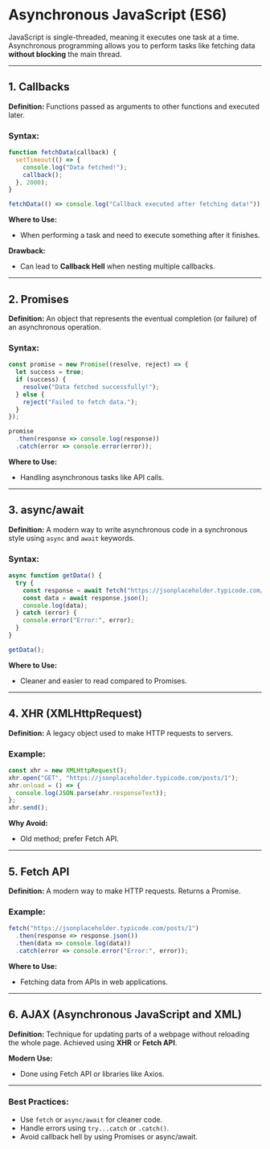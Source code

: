 
#  Asynchronous JavaScript (ES6)

JavaScript is single-threaded, meaning it executes one task at a time. Asynchronous programming allows you to perform tasks like fetching data **without blocking** the main thread.

---

## **1. Callbacks**
**Definition:** Functions passed as arguments to other functions and executed later.

###  Syntax:
```javascript
function fetchData(callback) {
  setTimeout(() => {
    console.log("Data fetched!");
    callback();
  }, 2000);
}

fetchData(() => console.log("Callback executed after fetching data!"));
```
**Where to Use:**  
- When performing a task and need to execute something after it finishes.

**Drawback:**  
- Can lead to **Callback Hell** when nesting multiple callbacks.

---

## **2. Promises**
**Definition:** An object that represents the eventual completion (or failure) of an asynchronous operation.

###  Syntax:
```javascript
const promise = new Promise((resolve, reject) => {
  let success = true;
  if (success) {
    resolve("Data fetched successfully!");
  } else {
    reject("Failed to fetch data.");
  }
});

promise
  .then(response => console.log(response))
  .catch(error => console.error(error));
```
**Where to Use:**  
- Handling asynchronous tasks like API calls.

---

## **3. async/await**
**Definition:** A modern way to write asynchronous code in a synchronous style using `async` and `await` keywords.

###  Syntax:
```javascript
async function getData() {
  try {
    const response = await fetch("https://jsonplaceholder.typicode.com/posts/1");
    const data = await response.json();
    console.log(data);
  } catch (error) {
    console.error("Error:", error);
  }
}

getData();
```
**Where to Use:**  
- Cleaner and easier to read compared to Promises.

---

## **4. XHR (XMLHttpRequest)**
**Definition:** A legacy object used to make HTTP requests to servers.

###  Example:
```javascript
const xhr = new XMLHttpRequest();
xhr.open("GET", "https://jsonplaceholder.typicode.com/posts/1");
xhr.onload = () => {
  console.log(JSON.parse(xhr.responseText));
};
xhr.send();
```
**Why Avoid:**  
- Old method; prefer Fetch API.

---

## **5. Fetch API**
**Definition:** A modern way to make HTTP requests. Returns a Promise.

###  Example:
```javascript
fetch("https://jsonplaceholder.typicode.com/posts/1")
  .then(response => response.json())
  .then(data => console.log(data))
  .catch(error => console.error("Error:", error));
```
**Where to Use:**  
- Fetching data from APIs in web applications.

---

## **6. AJAX (Asynchronous JavaScript and XML)**
**Definition:** Technique for updating parts of a webpage without reloading the whole page. Achieved using **XHR** or **Fetch API**.

**Modern Use:**  
- Done using Fetch API or libraries like Axios.

---

### Best Practices:
- Use `fetch` or `async/await` for cleaner code.
- Handle errors using `try...catch` or `.catch()`.
- Avoid callback hell by using Promises or async/await.
